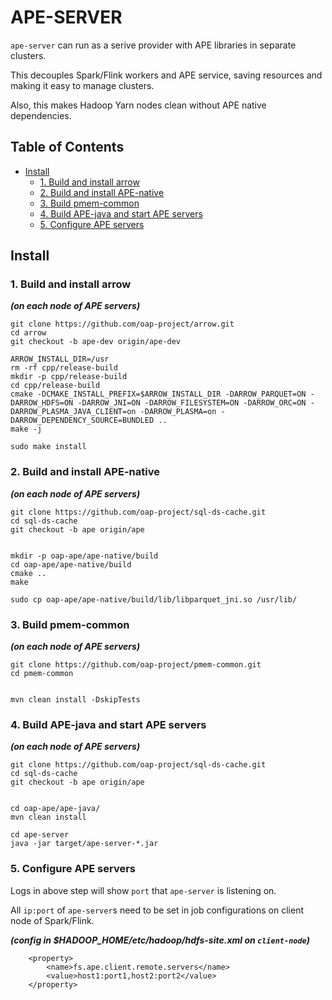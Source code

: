# APE-SERVER

`ape-server` can run as a serive provider with APE libraries in separate clusters.

This decouples Spark/Flink workers and APE service, saving resources and making it easy to manage clusters.

Also, this makes Hadoop Yarn nodes clean without APE native dependencies.

## Table of Contents
<!-- MarkdownTOC autolink="true" autoanchor="true" -->

- [Install](#install)
	- [1. Build and install arrow](#1-build-and-install-arrow)
	- [2. Build and install APE-native](#2-build-and-install-ape-native)
	- [3. Build pmem-common](#3-build-pmem-common)
	- [4. Build APE-java and start APE servers](#4-build-ape-java-and-start-ape-servers)
	- [5. Configure APE servers](#5-configure-ape-servers)

<!-- /MarkdownTOC -->

<a id="install"></a>
## Install

<a id="1-build-and-install-arrow"></a>
### 1. Build and install arrow
***(on each node of APE servers)***

```
git clone https://github.com/oap-project/arrow.git
cd arrow
git checkout -b ape-dev origin/ape-dev

ARROW_INSTALL_DIR=/usr
rm -rf cpp/release-build
mkdir -p cpp/release-build
cd cpp/release-build
cmake -DCMAKE_INSTALL_PREFIX=$ARROW_INSTALL_DIR -DARROW_PARQUET=ON -DARROW_HDFS=ON -DARROW_JNI=ON -DARROW_FILESYSTEM=ON -DARROW_ORC=ON -DARROW_PLASMA_JAVA_CLIENT=on -DARROW_PLASMA=on -DARROW_DEPENDENCY_SOURCE=BUNDLED ..
make -j

sudo make install
```

<a id="2-build-and-install-ape-native"></a>
### 2. Build and install APE-native
***(on each node of APE servers)***

```
git clone https://github.com/oap-project/sql-ds-cache.git
cd sql-ds-cache
git checkout -b ape origin/ape


mkdir -p oap-ape/ape-native/build
cd oap-ape/ape-native/build
cmake ..
make

sudo cp oap-ape/ape-native/build/lib/libparquet_jni.so /usr/lib/
```

<a id="3-build-pmem-common"></a>
### 3. Build pmem-common
***(on each node of APE servers)***

```
git clone https://github.com/oap-project/pmem-common.git
cd pmem-common


mvn clean install -DskipTests

```


<a id="4-build-ape-java-and-start-ape-servers"></a>
### 4. Build APE-java and start APE servers
***(on each node of APE servers)***

```
git clone https://github.com/oap-project/sql-ds-cache.git
cd sql-ds-cache
git checkout -b ape origin/ape


cd oap-ape/ape-java/
mvn clean install

cd ape-server
java -jar target/ape-server-*.jar
```

<a id="5-configure-ape-servers"></a>
### 5. Configure APE servers

Logs in above step will show `port` that `ape-server` is listening on. 

All `ip:port` of `ape-server`s need to be set in job configurations on client node of Spark/Flink.

***(config in $HADOOP_HOME/etc/hadoop/hdfs-site.xml on `client-node`)***

```
    <property>
        <name>fs.ape.client.remote.servers</name>
        <value>host1:port1,host2:port2</value>
    </property>
```
